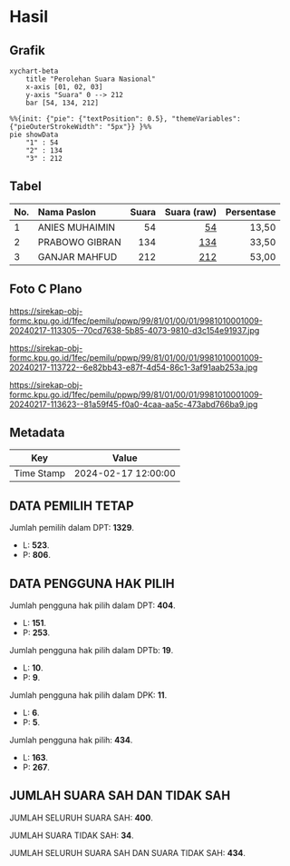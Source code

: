 # Hasil

## Grafik

```mermaid
xychart-beta
    title "Perolehan Suara Nasional"
    x-axis [01, 02, 03]
    y-axis "Suara" 0 --> 212
    bar [54, 134, 212]
```

```mermaid
%%{init: {"pie": {"textPosition": 0.5}, "themeVariables": {"pieOuterStrokeWidth": "5px"}} }%%
pie showData
    "1" : 54
    "2" : 134
    "3" : 212
```

## Tabel

| No. | Nama Paslon    | Suara | Suara (raw) | Persentase |
|:--- |:-------------- | -----:| -----------:| ----------:|
| 1   | ANIES MUHAIMIN | 54    | [54][p-1]   | 13,50      |
| 2   | PRABOWO GIBRAN | 134   | [134][p-2]  | 33,50      |
| 3   | GANJAR MAHFUD  | 212   | [212][p-3]  | 53,00      |


[p-1]: https://github.com/gigit-pemilu/pemilu-2024/blob/main/pilpres/hitung-suara/sub/99-luar-negeri/sub/81-new-york-amerika-serikat/sub/01-new-york-amerika-serikat/sub/0001-new-york-amerika-serikat/sub/009-pos-005/sub/paslon-1.txt
[p-2]: https://github.com/gigit-pemilu/pemilu-2024/blob/main/pilpres/hitung-suara/sub/99-luar-negeri/sub/81-new-york-amerika-serikat/sub/01-new-york-amerika-serikat/sub/0001-new-york-amerika-serikat/sub/009-pos-005/sub/paslon-2.txt
[p-3]: https://github.com/gigit-pemilu/pemilu-2024/blob/main/pilpres/hitung-suara/sub/99-luar-negeri/sub/81-new-york-amerika-serikat/sub/01-new-york-amerika-serikat/sub/0001-new-york-amerika-serikat/sub/009-pos-005/sub/paslon-3.txt

## Foto C Plano

https://sirekap-obj-formc.kpu.go.id/1fec/pemilu/ppwp/99/81/01/00/01/9981010001009-20240217-113305--70cd7638-5b85-4073-9810-d3c154e91937.jpg

https://sirekap-obj-formc.kpu.go.id/1fec/pemilu/ppwp/99/81/01/00/01/9981010001009-20240217-113722--6e82bb43-e87f-4d54-86c1-3af91aab253a.jpg

https://sirekap-obj-formc.kpu.go.id/1fec/pemilu/ppwp/99/81/01/00/01/9981010001009-20240217-113623--81a59f45-f0a0-4caa-aa5c-473abd766ba9.jpg


## Metadata

| Key        | Value               |
| ---------- | ------------------- |
| Time Stamp | 2024-02-17 12:00:00 |


## DATA PEMILIH TETAP

Jumlah pemilih dalam DPT: **1329**.
 * L: **523**.
 * P: **806**.

## DATA PENGGUNA HAK PILIH

Jumlah pengguna hak pilih dalam DPT: **404**.
 * L: **151**.
 * P: **253**.

Jumlah pengguna hak pilih dalam DPTb: **19**.
 * L: **10**.
 * P: **9**.

Jumlah pengguna hak pilih dalam DPK: **11**.
 * L: **6**.
 * P: **5**.

Jumlah pengguna hak pilih: **434**.
 * L: **163**.
 * P: **267**.

## JUMLAH SUARA SAH DAN TIDAK SAH

JUMLAH SELURUH SUARA SAH: **400**.

JUMLAH SUARA TIDAK SAH: **34**.

JUMLAH SELURUH SUARA SAH DAN SUARA TIDAK SAH: **434**.


